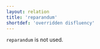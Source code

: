 ```yaml
---
layout: relation
title: 'reparandum'
shortdef: 'overridden disfluency'
---
```


`reparandum` is not used.
